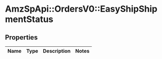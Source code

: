 # AmzSpApi::OrdersV0::EasyShipShipmentStatus

## Properties
Name | Type | Description | Notes
------------ | ------------- | ------------- | -------------

